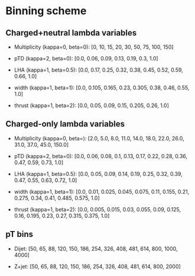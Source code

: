 # Binning scheme

## Charged+neutral lambda variables

- Multiplicity (kappa=0, beta=0): [0, 10, 15, 20, 30, 50, 75, 100, 150]

- pTD (kappa=2, beta=0): [0.0, 0.06, 0.09, 0.13, 0.19, 0.3, 1.0]

- LHA (kappa=1, beta=0.5): [0.0, 0.17, 0.25, 0.32, 0.38, 0.45, 0.52, 0.59, 0.66, 1.0]

- width (kappa=1, beta=1): [0.0, 0.105, 0.165, 0.23, 0.305, 0.38, 0.46, 0.55, 1.0]

- thrust (kappa=1, beta=2): [0.0, 0.05, 0.09, 0.15, 0.205, 0.26, 1.0]

## Charged-only lambda variables

- Multiplicity (kappa=0, beta=): [2.0, 5.0, 8.0, 11.0, 14.0, 18.0, 22.0, 26.0, 31.0, 37.0, 45.0, 150.0]

- pTD (kappa=2, beta=0): [0.0, 0.06, 0.08, 0.1, 0.13, 0.17, 0.22, 0.28, 0.36, 0.47, 0.59, 0.73, 1.0]

- LHA (kappa=1, beta=0.5): [0.0, 0.05, 0.09, 0.14, 0.19, 0.25, 0.32, 0.39, 0.47, 0.55, 0.63, 0.72, 1.0]

- width (kappa=1, beta=1): [0.0, 0.01, 0.025, 0.045, 0.075, 0.11, 0.155, 0.21, 0.275, 0.34, 0.41, 0.485, 0.575, 1.0]

- thrust (kappa=1, beta=2): [0.0, 0.005, 0.015, 0.03, 0.055, 0.09, 0.125, 0.16, 0.195, 0.23, 0.27, 0.315, 0.375, 1.0]

## pT bins

- Dijet: [50, 65, 88, 120, 150, 186, 254, 326, 408, 481, 614, 800, 1000, 4000]

- Z+jet: [50, 65, 88, 120, 150, 186, 254, 326, 408, 481, 614, 800, 2000]
